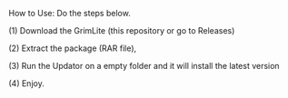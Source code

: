 How to Use:
Do the steps below.

(1) Download the GrimLite  (this repository or go to Releases)

(2) Extract the package (RAR file),

(3) Run the Updator on a empty folder and it will install the latest version

(4) Enjoy.

